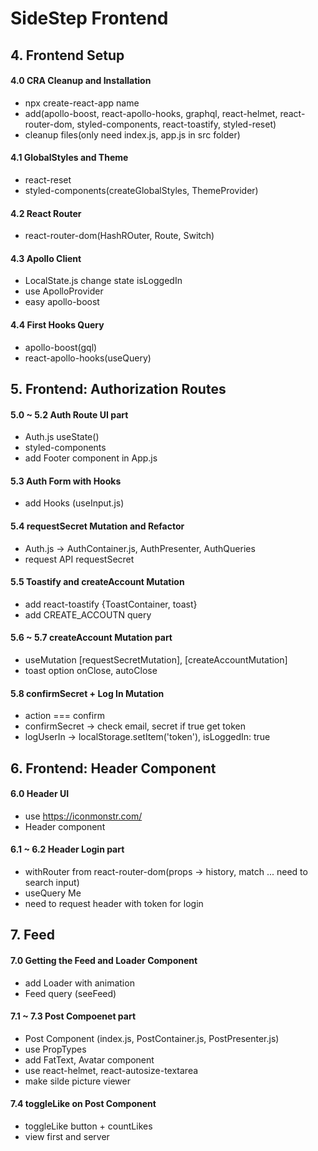# SideStep Frontend

## 4. Frontend Setup

#### 4.0 CRA Cleanup and Installation

- npx create-react-app name
- add(apollo-boost, react-apollo-hooks, graphql, react-helmet, react-router-dom, styled-components, react-toastify, styled-reset)
- cleanup files(only need index.js, app.js in src folder)

#### 4.1 GlobalStyles and Theme

- react-reset
- styled-components(createGlobalStyles, ThemeProvider)

#### 4.2 React Router

- react-router-dom(HashROuter, Route, Switch)

#### 4.3 Apollo Client

- LocalState.js change state isLoggedIn
- use ApolloProvider
- easy apollo-boost

#### 4.4 First Hooks Query

- apollo-boost(gql)
- react-apollo-hooks(useQuery)

## 5. Frontend: Authorization Routes

#### 5.0 ~ 5.2 Auth Route UI part

- Auth.js useState()
- styled-components
- add Footer component in App.js

#### 5.3 Auth Form with Hooks

- add Hooks (useInput.js)

#### 5.4 requestSecret Mutation and Refactor

- Auth.js -> AuthContainer.js, AuthPresenter, AuthQueries
- request API requestSecret

#### 5.5 Toastify and createAccount Mutation

- add react-toastify {ToastContainer, toast}
- add CREATE_ACCOUTN query

#### 5.6 ~ 5.7 createAccount Mutation part

- useMutation [requestSecretMutation], [createAccountMutation]
- toast option onClose, autoClose

#### 5.8 confirmSecret + Log In Mutation

- action === confirm
- confirmSecret -> check email, secret if true get token
- logUserIn -> localStorage.setItem('token'), isLoggedIn: true

## 6. Frontend: Header Component

#### 6.0 Header UI

- use https://iconmonstr.com/
- Header component

#### 6.1 ~ 6.2 Header Login part

- withRouter from react-router-dom(props -> history, match ... need to search input)
- useQuery Me
- need to request header with token for login

## 7. Feed

#### 7.0 Getting the Feed and Loader Component

- add Loader with animation
- Feed query (seeFeed)

#### 7.1 ~ 7.3 Post Compoenet part

- Post Component (index.js, PostContainer.js, PostPresenter.js)
- use PropTypes
- add FatText, Avatar component
- use react-helmet, react-autosize-textarea
- make silde picture viewer

#### 7.4 toggleLike on Post Component

- toggleLike button + countLikes
- view first and server
